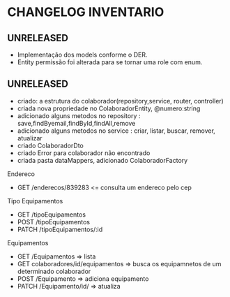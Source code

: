 # CHANGELOG INVENTARIO

## UNRELEASED
- Implementação dos models conforme o DER.
- Entity permissão foi alterada para se tornar uma role com enum.
## UNRELEASED 
- criado: a estrutura do colaborador(repository,service, router, controller)
- criada nova propriedade no ColaboradorEntity, @numero:string
- adicionado alguns metodos no repository : save,findByemail,findById,findAll,remove
- adicionado alguns metodos no service : criar, listar, buscar, remover, atualizar
- criado ColaboradorDto
- criado Error para colaborador não encontrado
- criada pasta dataMappers, adicionado ColaboradorFactory



 
Endereco 
 * GET /enderecos/839283 <= consulta um endereco pelo cep

Tipo Equipamentos
 * GET /tipoEquipamentos
 * POST /tipoEquipamentos
 * PATCH /tipoEquipamentos/:id

 Equipamentos
 * GET /Equipamentos => lista
 * GET colaboradores/id/equipamentos => busca os equipamnetos de um determinado colaborador
 * POST /Equipamento => adiciona equipamento
 * PATCH /Equipamento/id/ => atualiza
